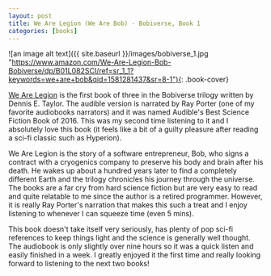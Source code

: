 ```yaml
---
layout: post
title: We Are Legion (We Are Bob) - Bobiverse, Book 1
categories: [books]
---
```


![an image alt text]({{ site.baseurl }}/images/bobiverse_1.jpg "https://www.amazon.com/We-Are-Legion-Bob-Bobiverse/dp/B01L082SCI/ref=sr_1_1?keywords=we+are+bob&qid=1581281437&sr=8-1"){: .book-cover}

[We Are Legion](https://www.amazon.com/We-Are-Legion-Bob-Bobiverse/dp/B01L082SCI/ref=sr_1_1?keywords=we+are+bob&qid=1581281437&sr=8-1) 
is the first book of three in the Bobiverse trilogy written by Dennis E. Taylor. The audible version is narrated by Ray Porter (one of my
favorite audiobooks narrators) and it was named Audible's Best Science Fiction Book of 2016. This was my second time listening to it and I
absolutely love this book (it feels like a bit of a guilty pleasure after reading a sci-fi classic such as Hyperion).

We Are Legion is the story of a software entrepreneur, Bob, who signs a contract with a cryogenics company to preserve his body and brain after his death. He wakes up about
a hundred years later to find a completely different Earth and the trilogy chronicles his journey through the universe. The books are a far
cry from hard science fiction but are very easy to read and quite relatable to me since the author is a retired programmer. However, it is
really Ray Porter's narration that makes this such a treat and I enjoy listening to whenever I can squeeze time (even 5 mins).

This book doesn't take itself very seriously, has plenty of pop sci-fi references to keep things light and the science is generally well
thought. The audiobook is only slightly over nine hours so it was a quick listen and easily finished in a week. I greatly enjoyed it the
first time and really looking forward to listening to the next two books!
